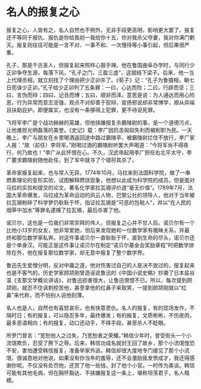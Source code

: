# 名人的报复之心

报复之心，人皆有之，名人自然也不例外，无非手段更高明，影响更大罢了。报复还不等同于报仇、报仇是你给我初一我给你十五，你对我杀父夺妻，我对你满门剿灭。报复则往往可能是一言不对、一事不和、一次慢待等小事引起，但后果很严重。 

孔子，那是千古圣人，但报复起来照样心狠手辣。他在鲁国曲阜办学时，与同行少正卯争夺生源，每落下风，“孔子之门，三盈三虚”，这就结下梁子。后来，他一当上代理丞相，就立刻找了个理由把少正卯杀了。《荀子》记：“孔子为鲁摄相，朝七日而诛少正卯。”孔子给少正卯列了五条罪：一曰，心达而险；二曰，行辟而坚；三曰，言伪而辩；四曰，记丑而博；五曰，顺非而泽。意思是说：为人通达而用心险恶，行为异常而意志坚强，观点不对却善于狡辩，宣扬邪说却非常博学，顺从异端且扶助庇护。即便属实，也没有一条够得上犯罪，更不待说死罪。 

飞将军李广是个战功赫赫的英雄，但他挟嫌报复杀霸陵尉的事，是一个道德污点，让他难担光明磊落的美誉。《史记》载：李广因抗击匈奴失利而被削职为民。一天晚上，李广与朋友在乡里喝酒返回途中路过霸陵亭，被霸陵尉拦住不放行，李广家人报：“故（前任）李将军。”刚喝过酒的霸陵尉听罢大声喝道：“今将军尚不得夜行，何乃故也！”李广从此怀恨在心。不久，汉武帝起用李广担任右北平太守，李广要求霸陵尉随他赴任，到了军中就寻了个错将其杀了。 

革命家报复起来，也与常人无异。1774年10月，马拉来到法国科学院，做了一串燃素理论的变形实验，试图解释燃烧现象，他想以此成为科学院的成员。但是面对马拉的实验和提交的论文，著名化学家拉瓦锡评价道“毫无价值”。1789年7月，法国大革命爆发，马拉成为革命运动的风云人物，巴黎公社的领导人，他对于当年被拉瓦锡粉碎了科学梦仍耿耿于怀，指证拉瓦锡是“可恶的包税人”，并以“在人民的烟草中加水”等罪名逮捕了拉瓦锡，最后杀害了他。 

诺贝尔，这也是一位我们非常崇拜的伟人，但报复之心并不甘人后。诺贝尔有一个比他小13岁的女友，他非常爱她，但后来发现她和一位数学家有暧昧关系，并最终和那位数学家私奔。对这件事诺贝尔一直耿耿于怀，直到生命的尽头，诺贝尔还是个单身汉。可能正是这件事让诺贝尔在制定“诺贝尔基金会奖励章程”时把数学排除在外，他在报复那位数学家，却无意中报复了整个数学界。 

鲁迅先生爱憎分明，反对中庸之道，他对伤害过自己的人是决不放过的，报复起来也是不客气的。历史学家顾颉刚曾造谣说鲁迅的《中国小说史略》抄袭了日本盐谷温《支那文学概论讲话》，对鲁迅损害很大，让鲁迅恨恨不已。所以，每次提到顾颉刚，就忍不住讽刺挖苦他，甚至拿他的红鼻子来取笑，一提到顾颉刚就以“红鼻”来代称，而不怕别人说他刻薄。 

名人也是人，自然也有喜怒哀乐，也有快意恩仇。名人的报复，有的现场发作，不隔时日；有的报复，可以隐忍多年，最终爆发；有的报复，文质彬彬，不伤皮肉，最多恶语相向；有的报复，动口还动手，不择手段，甚至杀人不眨眼。 

所罗门曾言：“宽恕他人之过失，乃宽恕者之荣耀。”韩信少年时，曾受街头一个小流氓欺负，忍受了胯下之辱。后来，韩信功成名就封王回了故乡，那个小流氓惶恐不安，害怕遭受韩信报复，准备举家外逃。韩信却很大度地专门接见了那个小流氓，很诚恳地对他说，如果没有你当年的羞辱，还不会激励我发愤成才，我还得感谢你呢。不仅没有处罚他，还赏了他一些钱，封了他个小官。一时传为美谈。韩信可能有其他毛病，但在胸怀豁达、不挟嫌报复这一条上，堪称坦荡君子，名人楷模。